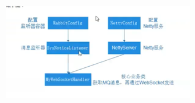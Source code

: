 ![Snipaste_2021-01-25_21-47-48](https://github.com/520536/health_labo/blob/master/img/Snipaste_2021-01-25_21-47-48.png)